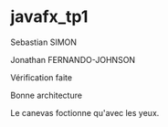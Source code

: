 # javafx_tp1

Sebastian SIMON

Jonathan FERNANDO-JOHNSON

Vérification faite

Bonne architecture

Le canevas foctionne qu'avec les yeux.